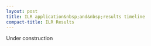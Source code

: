 ```yaml
---
layout: post
title: ILR application&nbsp;and&nbsp;results timeline
compact-title: ILR Results
---
```


Under construction